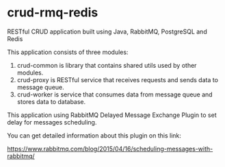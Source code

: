 # crud-rmq-redis
RESTful CRUD application built using Java, RabbitMQ, PostgreSQL and Redis

This application consists of three modules:
1. crud-common is library that contains shared utils used by other modules.
2. crud-proxy is RESTful service that receives requests and sends data to message queue.
3. crud-worker is service that consumes data from message queue and stores data to database.

This application using RabbitMQ Delayed Message Exchange Plugin to set delay for messages scheduling.

You can get detailed information about this plugin on this link:

https://www.rabbitmq.com/blog/2015/04/16/scheduling-messages-with-rabbitmq/
